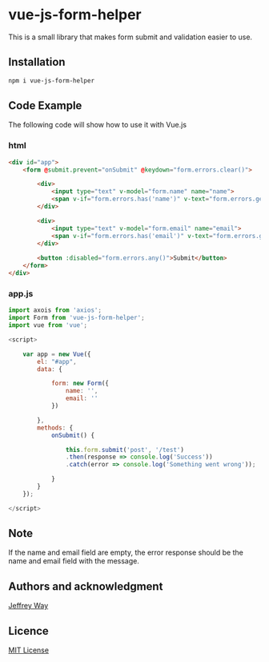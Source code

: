 # vue-js-form-helper

This is a small library that makes form submit and validation easier to use.

## Installation

```bash
npm i vue-js-form-helper
```

## Code Example

The following code will show how to use it with Vue.js

### html

```html
<div id="app">
    <form @submit.prevent="onSubmit" @keydown="form.errors.clear()">

        <div>
            <input type="text" v-model="form.name" name="name">
            <span v-if="form.errors.has('name')" v-text="form.errors.get('name')"></span>
        </div>

        <div>
            <input type="text" v-model="form.email" name="email">
            <span v-if="form.errors.has('email')" v-text="form.errors.get('email')"></span>
        </div>
        
        <button :disabled="form.errors.any()">Submit</button>
    </form>
</div>
```

### app.js

```js
import axois from 'axios';
import Form from 'vue-js-form-helper';
import vue from 'vue';

<script>

    var app = new Vue({
        el: "#app",
        data: {

            form: new Form({ 
                name: '',
                email: ''
            })

        },
        methods: {
            onSubmit() {

                this.form.submit('post', '/test')
                .then(response => console.log('Success'))
                .catch(error => console.log('Something went wrong'));

            }
        }
    });

</script>
```

## Note

If the name and email field are empty, the error response should be the name and email field with the message.

## Authors and acknowledgment

[Jeffrey Way](https://github.com/laracasts/Vue-Forms) 

## Licence
[MIT License](https://opensource.org/licenses/MIT)